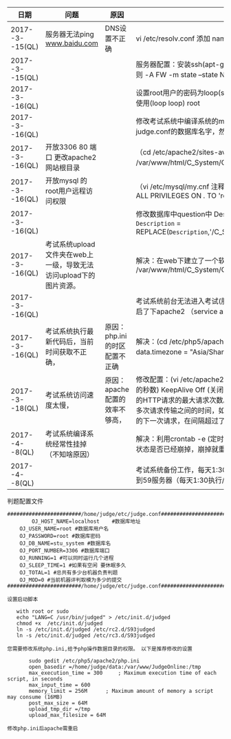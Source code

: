 |日期|问题|原因|修改|
|------|----|----|---|
|2017--3--15(QL)| 服务器无法ping www.baidu.com |DNS设置不正确|vi /etc/resolv.conf 添加	nameserver 8.8.8.8 nameserver 114.114.114.114|
|2017--3--15(QL)||| 服务器配置：安装ssh(apt-get install openssh-server) 开放22端口 cd 到/etc/()   添加规则 -A FW -m state –state NEW -m tcp -p tcp –dport 22 -j ACCEPT|
|2017--3--16(QL)||| 设置root用户的密码为loop(sudo passwd root) 远程登陆用户为loop loop 远程登陆只能使用(loop loop) root|
|2017--3--16(QL)||| 修改考试系统中编译系统的mysql数据库，（不知咋修改，cd 然后进入hustoj 修改judge.conf的数据库名字，然后重新执行了install.sh）|
|2017--3--16(QL)|开放3306 80 端口 更改apache2 网站根目录||（cd /etc/apache2/sites-available  vi 000-default.conf 修改： DocumentRoot /var/www/html/C_System/Code_Admin/web）|
|2017--3--16(QL)| 开放mysql 的root用户远程访问权限||（vi /etc/mysql/my.cnf 注释 #bind-address = 127.0.0.1 然后登陆mysql执行 GRANT ALL PRIVILEGES ON *.* TO 'root'@'%' IDENTIFIED BY 'root' WITH GRANT OPTION;)
|2017--3--16(QL)||| 修改数据库中question中 Description 中的文件路径 UPDATE questions SET `Description` = REPLACE(`Description`,'/C_System/Code_Admin/upload/question','/upload/question')|
|2017--3--16(QL)| 考试系统upload文件夹在web上一级，导致无法访问upload下的图片资源。|| 解决：在web下建立了一个软连接 (ln -s /var/www/html/C_System/Code_Admin/upload upload )|
|2017--3--16(QL)||| 考试系统前台无法进入考试(服务器没有执行最新代码，依旧执行的以前的代码) 解决：重启了下apache2 （service apache2 restart）（MDZZ）|
|2017--3--16(QL)| 考试系统执行最新代码后，当前时间获取不正确，|原因：php.ini 的时区配置不正确 |解决：(cd /etc/php5/apache2/)   vi php.ini 去掉 ;date.timezone前面的; 然后修改成data.timezone = "Asia/Shanghai" 重启apache2（FUCK）|
|2017--3--18(QL)| 考试系统访问速度太慢，|原因：apache配置的效率不够高，|修改配置：(vi /etc/apache2/apache2.conf),修改 Timeout 30  (确定发送超时和接收超时的秒数) KeepAlive Off (关闭保持连接)MaxKeepAliveRequests 200  (一次连接可以进行的HTTP请求的最大请求次数。0表示无限数量。)KeepAliveTimeout 5 (测试一次连接中的多次请求传输之间的时间，如果服务器已经完成了一次请求，但一直没有接收到客户程序的下一次请求，在间隔超过了这个参数设置的值之后，服务器就断开连接)|
|2017--4--8(QL)| 考试系统编译系统经常性挂掉（不知啥原因）||解决：利用crontab -e (定时执行任务)加入定时任务，每隔20秒监控/etc/init.d/judged 的状态是否已经崩掉，崩掉就重启（定时执行/root/MonitorJudged/RestartJudged 脚本）|
|2017--4--8(QL)|| | 考试系统备份工作，每天1:30备份数据库到本地文件（/root/mysqlbak）同时备份数据库到59服务器（每天1:30执行/root/mysqlbak/bak.sh 脚本）|



判题配置文件

	########################/home/judge/etc/judge.conf###########################
			OJ_HOST_NAME=localhost    #数据库地址
		OJ_USER_NAME=root #数据库用户名
		OJ_PASSWORD=root #数据库密码
		OJ_DB_NAME=stu_system #数据库名
		OJ_PORT_NUMBER=3306 #数据库端口
		OJ_RUNNING=1 #可以同时运行几个进程
		OJ_SLEEP_TIME=1 #如果有空闲 要休眠多久
		OJ_TOTAL=1 #总共有多少台机器负责判题
		OJ_MOD=0 #当前机器评判取模为多少的提交
	########################/home/judge/etc/judge.conf###########################

	设置启动脚本

	   with root or sudo
	   echo "LANG=C /usr/bin/judged" > /etc/init.d/judged
	   chmod +x  /etc/init.d/judged
	   ln -s /etc/init.d/judged /etc/rc2.d/S93judged
	   ln -s /etc/init.d/judged /etc/rc3.d/S93judged

	您需要修改系统php.ini,给予php操作数据目录的权限。 以下是推荐修改的设置

		   sudo gedit /etc/php5/apache2/php.ini
		   open_basedir =/home/judge/data:/var/www/JudgeOnline:/tmp
		   max_execution_time = 300     ; Maximum execution time of each script, in seconds
		   max_input_time = 600
		   memory_limit = 256M      ; Maximum amount of memory a script may consume (16MB)
		   post_max_size = 64M
		   upload_tmp_dir =/tmp
		   upload_max_filesize = 64M

	修改php.ini后apache需重启
